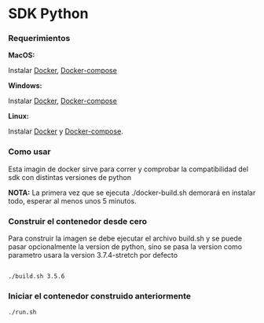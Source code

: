 # SDK Python


### Requerimientos

**MacOS:**

Instalar [Docker](https://docs.docker.com/docker-for-mac/install/), [Docker-compose](https://docs.docker.com/compose/install/#install-compose)

**Windows:**

Instalar [Docker](https://docs.docker.com/docker-for-windows/install/), [Docker-compose](https://docs.docker.com/compose/install/#install-compose)

**Linux:**

Instalar [Docker](https://docs.docker.com/engine/installation/linux/docker-ce/ubuntu/) y [Docker-compose](https://docs.docker.com/compose/install/#install-compose).

### Como usar

Esta imagin de docker sirve para correr y comprobar la compatibilidad del sdk con distintas versiones de python

**NOTA:** La primera vez que se ejecuta ./docker-build.sh demorará en instalar todo, esperar al menos unos 5 minutos.

### Construir el contenedor desde cero

Para construir la imagen se debe ejecutar el archivo build.sh y se puede pasar opcionalmente
la version de python, sino se pasa la version como parametro usara la version 3.7.4-stretch por defecto

```

./build.sh 3.5.6
```

### Iniciar el contenedor construido anteriormente

```
./run.sh
```


